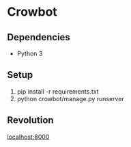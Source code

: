 # Crowbot

## Dependencies
- Python 3

## Setup
1. pip install -r requirements.txt
2. python crowbot/manage.py runserver

## Revolution
[localhost:8000](http://localhost:8000/)
